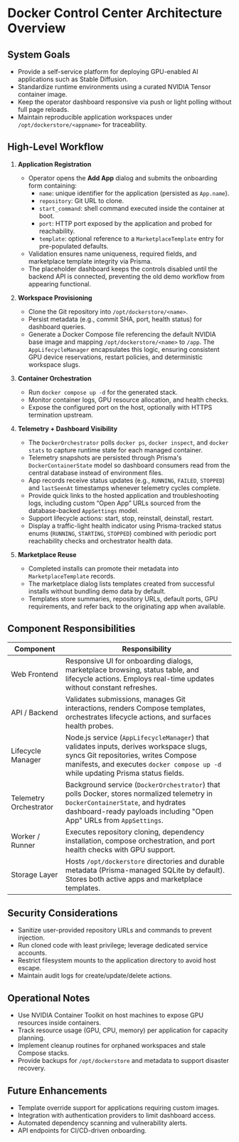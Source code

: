 # Docker Control Center Architecture Overview

## System Goals
- Provide a self-service platform for deploying GPU-enabled AI applications such as Stable Diffusion.
- Standardize runtime environments using a curated NVIDIA Tensor container image.
- Keep the operator dashboard responsive via push or light polling without full page reloads.
- Maintain reproducible application workspaces under `/opt/dockerstore/<appname>` for traceability.

## High-Level Workflow
1. **Application Registration**
   - Operator opens the **Add App** dialog and submits the onboarding form containing:
     - `name`: unique identifier for the application (persisted as `App.name`).
     - `repository`: Git URL to clone.
     - `start_command`: shell command executed inside the container at boot.
     - `port`: HTTP port exposed by the application and probed for reachability.
     - `template`: optional reference to a `MarketplaceTemplate` entry for pre-populated defaults.
   - Validation ensures name uniqueness, required fields, and marketplace template integrity via Prisma.
   - The placeholder dashboard keeps the controls disabled until the backend API is connected, preventing the old demo workflow from appearing functional.

2. **Workspace Provisioning**
   - Clone the Git repository into `/opt/dockerstore/<name>`.
   - Persist metadata (e.g., commit SHA, port, health status) for dashboard queries.
   - Generate a Docker Compose file referencing the default NVIDIA base image and mapping `/opt/dockerstore/<name>` to `/app`. The `AppLifecycleManager` encapsulates this logic, ensuring consistent GPU device reservations, restart policies, and deterministic workspace slugs.

3. **Container Orchestration**
   - Run `docker compose up -d` for the generated stack.
   - Monitor container logs, GPU resource allocation, and health checks.
   - Expose the configured port on the host, optionally with HTTPS termination upstream.

4. **Telemetry + Dashboard Visibility**
   - The `DockerOrchestrator` polls `docker ps`, `docker inspect`, and `docker stats` to capture runtime state for each managed container.
   - Telemetry snapshots are persisted through Prisma's `DockerContainerState` model so dashboard consumers read from the central database instead of environment files.
   - App records receive status updates (e.g., `RUNNING`, `FAILED`, `STOPPED`) and `lastSeenAt` timestamps whenever telemetry cycles complete.
   - Provide quick links to the hosted application and troubleshooting logs, including custom “Open App” URLs sourced from the database-backed `AppSettings` model.
   - Support lifecycle actions: start, stop, reinstall, deinstall, restart.
   - Display a traffic-light health indicator using Prisma-tracked status enums (`RUNNING`, `STARTING`, `STOPPED`) combined with periodic port reachability checks and orchestrator health data.

5. **Marketplace Reuse**
   - Completed installs can promote their metadata into `MarketplaceTemplate` records.
   - The marketplace dialog lists templates created from successful installs without bundling demo data by default.
   - Templates store summaries, repository URLs, default ports, GPU requirements, and refer back to the originating app when available.

## Component Responsibilities
| Component | Responsibility |
| --- | --- |
| Web Frontend | Responsive UI for onboarding dialogs, marketplace browsing, status table, and lifecycle actions. Employs real-time updates without constant refreshes. |
| API / Backend | Validates submissions, manages Git interactions, renders Compose templates, orchestrates lifecycle actions, and surfaces health probes. |
| Lifecycle Manager | Node.js service (`AppLifecycleManager`) that validates inputs, derives workspace slugs, syncs Git repositories, writes Compose manifests, and executes `docker compose up -d` while updating Prisma status fields. |
| Telemetry Orchestrator | Background service (`DockerOrchestrator`) that polls Docker, stores normalized telemetry in `DockerContainerState`, and hydrates dashboard-ready payloads including "Open App" URLs from `AppSettings`. |
| Worker / Runner | Executes repository cloning, dependency installation, compose orchestration, and port health checks with GPU support. |
| Storage Layer | Hosts `/opt/dockerstore` directories and durable metadata (Prisma-managed SQLite by default). Stores both active apps and marketplace templates. |

## Security Considerations
- Sanitize user-provided repository URLs and commands to prevent injection.
- Run cloned code with least privilege; leverage dedicated service accounts.
- Restrict filesystem mounts to the application directory to avoid host escape.
- Maintain audit logs for create/update/delete actions.

## Operational Notes
- Use NVIDIA Container Toolkit on host machines to expose GPU resources inside containers.
- Track resource usage (GPU, CPU, memory) per application for capacity planning.
- Implement cleanup routines for orphaned workspaces and stale Compose stacks.
- Provide backups for `/opt/dockerstore` and metadata to support disaster recovery.

## Future Enhancements
- Template override support for applications requiring custom images.
- Integration with authentication providers to limit dashboard access.
- Automated dependency scanning and vulnerability alerts.
- API endpoints for CI/CD-driven onboarding.
